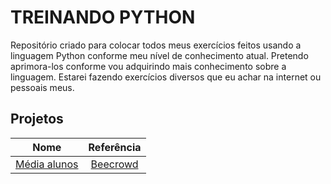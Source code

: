 # **TREINANDO PYTHON**
Repositório criado para colocar todos meus exercícios feitos usando a linguagem Python conforme meu nível de conhecimento atual. Pretendo aprimora-los conforme vou adquirindo mais conhecimento sobre a linguagem. Estarei fazendo exercícios diversos que eu achar na internet ou pessoais meus.

## Projetos 

| Nome | Referência |
|:---:|:---:|
|[Média alunos](https://github.com/tanizmoura/treinando-python/tree/main/media-alunos)|[Beecrowd](https://judge.beecrowd.com/pt/problems/view/1040)|